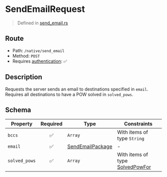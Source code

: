 # SendEmailRequest
> Defined in [send_email.rs](../../../../../interface/src/interface/routes/native/send_email.rs)

## Route
- Path: `/native/send_email`
- Method: `POST`
- Requires [authentication](../../../../Flows/Authentication%20Flow.md): ✅

## Description
Requests the server sends an email to destinations specified in `email`.
Requires all destinations to have a POW solved in `solved_pows`.

## Schema

| Property | Required | Type | Constraints |
| --- | :---: | --- | --- |
| `bccs` | ✅ | `Array` | With items of type `String` |
| `email` | ✅ | [SendEmailPackage](../../../email/SendEmailPackage.md) |  -  |
| `solved_pows` | ✅ | `Array` | With items of type [SolvedPowFor](../../../routes/native/send_email/SolvedPowFor.md) |


